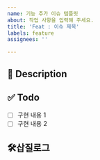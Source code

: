 ```yaml
---
name: 기능 추가 이슈 템플릿
about: 작업 사항을 입력해 주세요.
title: 'Feat : 이슈 제목'
labels: feature
assignees: ''

---
```


## 🚧 Description
<!-- 설명을 작성해 주세요. -->


## ✅ Todo
- [ ] 구현 내용 1
- [ ] 구현 내용 2 

## 🛠️삽질로그
<!-- 참고한 블로그나 깨달은 점 등 삽질 내용을 기록해주세요 -->
